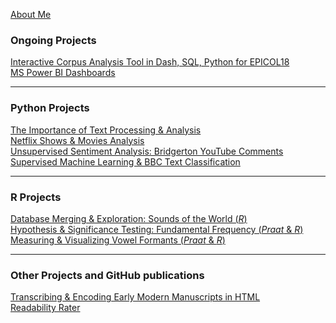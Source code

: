 [About Me](/posts/about.md)

### Ongoing Projects
[Interactive Corpus Analysis Tool in Dash, SQL, Python for EPICOL18](/posts/epicol18_dash.md)<br/>
[MS Power BI Dashboards](/posts/PowerBI.md)<br/>

---
### Python Projects
[The Importance of Text Processing & Analysis](/posts/dramatictext.md)<br/>
[Netflix Shows & Movies Analysis](/posts/movies.md)<br/>
[Unsupervised Sentiment Analysis: Bridgerton YouTube Comments](/posts/sentiment_bridgerton.md)<br/>
[Supervised Machine Learning & BBC Text Classification](/posts/ml_classificationtext.md)
<!--<img src="images/dummy_thumbnail.jpg?raw=true"/>-->

---
### R Projects
[Database Merging & Exploration: Sounds of the World (_R_)](/posts/phoible.md)<br/>
[Hypothesis & Significance Testing: Fundamental Frequency (_Praat_ & _R_)](/posts/praat_vowels1_2.md)<br/>
[Measuring & Visualizing Vowel Formants (_Praat_ & _R_)](/posts/praat_vowels2_2.md)

---
### Other Projects and GitHub publications
[Transcribing & Encoding Early Modern Manuscripts in HTML](/posts/manuscript.md)<br/>
[Readability Rater](https://github.com/ycvogt/readability)
